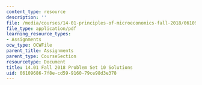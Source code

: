 ```yaml
---
content_type: resource
description: ''
file: /media/courses/14-01-principles-of-microeconomics-fall-2018/061096867f8ecd59916079ce98d3e378_MIT14_01F18_pset10sol.pdf
file_type: application/pdf
learning_resource_types:
- Assignments
ocw_type: OCWFile
parent_title: Assignments
parent_type: CourseSection
resourcetype: Document
title: 14.01 Fall 2018 Problem Set 10 Solutions
uid: 06109686-7f8e-cd59-9160-79ce98d3e378
---
```

